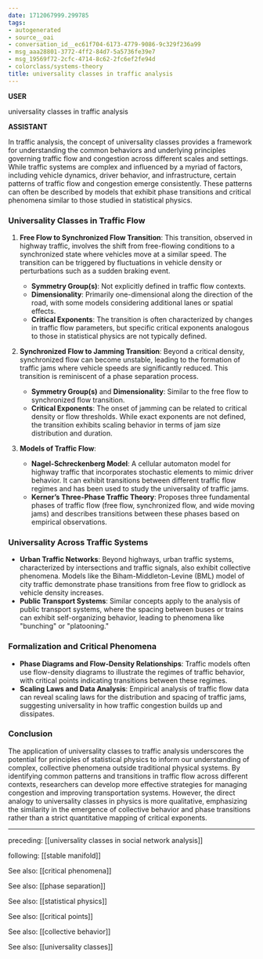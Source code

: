 ```yaml
---
date: 1712067999.299785
tags:
- autogenerated
- source__oai
- conversation_id__ec61f704-6173-4779-9086-9c329f236a99
- msg_aaa28801-3772-4ff2-84d7-5a5736fe39e7
- msg_19569f72-2cfc-4714-8c62-2fc6ef2fe94d
- colorclass/systems-theory
title: universality classes in traffic analysis
---
```


**USER**

universality classes in traffic analysis


**ASSISTANT**

In traffic analysis, the concept of universality classes provides a framework for understanding the common behaviors and underlying principles governing traffic flow and congestion across different scales and settings. While traffic systems are complex and influenced by a myriad of factors, including vehicle dynamics, driver behavior, and infrastructure, certain patterns of traffic flow and congestion emerge consistently. These patterns can often be described by models that exhibit phase transitions and critical phenomena similar to those studied in statistical physics.

### Universality Classes in Traffic Flow

1. **Free Flow to Synchronized Flow Transition**: This transition, observed in highway traffic, involves the shift from free-flowing conditions to a synchronized state where vehicles move at a similar speed. The transition can be triggered by fluctuations in vehicle density or perturbations such as a sudden braking event.

    - **Symmetry Group(s)**: Not explicitly defined in traffic flow contexts.
    - **Dimensionality**: Primarily one-dimensional along the direction of the road, with some models considering additional lanes or spatial effects.
    - **Critical Exponents**: The transition is often characterized by changes in traffic flow parameters, but specific critical exponents analogous to those in statistical physics are not typically defined.

2. **Synchronized Flow to Jamming Transition**: Beyond a critical density, synchronized flow can become unstable, leading to the formation of traffic jams where vehicle speeds are significantly reduced. This transition is reminiscent of a phase separation process.

    - **Symmetry Group(s)** and **Dimensionality**: Similar to the free flow to synchronized flow transition.
    - **Critical Exponents**: The onset of jamming can be related to critical density or flow thresholds. While exact exponents are not defined, the transition exhibits scaling behavior in terms of jam size distribution and duration.

3. **Models of Traffic Flow**:
    - **Nagel-Schreckenberg Model**: A cellular automaton model for highway traffic that incorporates stochastic elements to mimic driver behavior. It can exhibit transitions between different traffic flow regimes and has been used to study the universality of traffic jams.
    - **Kerner’s Three-Phase Traffic Theory**: Proposes three fundamental phases of traffic flow (free flow, synchronized flow, and wide moving jams) and describes transitions between these phases based on empirical observations.

### Universality Across Traffic Systems

- **Urban Traffic Networks**: Beyond highways, urban traffic systems, characterized by intersections and traffic signals, also exhibit collective phenomena. Models like the Biham-Middleton-Levine (BML) model of city traffic demonstrate phase transitions from free flow to gridlock as vehicle density increases.
- **Public Transport Systems**: Similar concepts apply to the analysis of public transport systems, where the spacing between buses or trains can exhibit self-organizing behavior, leading to phenomena like "bunching" or "platooning."

### Formalization and Critical Phenomena

- **Phase Diagrams and Flow-Density Relationships**: Traffic models often use flow-density diagrams to illustrate the regimes of traffic behavior, with critical points indicating transitions between these regimes.
- **Scaling Laws and Data Analysis**: Empirical analysis of traffic flow data can reveal scaling laws for the distribution and spacing of traffic jams, suggesting universality in how traffic congestion builds up and dissipates.

### Conclusion

The application of universality classes to traffic analysis underscores the potential for principles of statistical physics to inform our understanding of complex, collective phenomena outside traditional physical systems. By identifying common patterns and transitions in traffic flow across different contexts, researchers can develop more effective strategies for managing congestion and improving transportation systems. However, the direct analogy to universality classes in physics is more qualitative, emphasizing the similarity in the emergence of collective behavior and phase transitions rather than a strict quantitative mapping of critical exponents.


---

preceding: [[universality classes in social network analysis]]  


following: [[stable manifold]]

See also: [[critical phenomena]]


See also: [[phase separation]]


See also: [[statistical physics]]


See also: [[critical points]]


See also: [[collective behavior]]


See also: [[universality classes]]